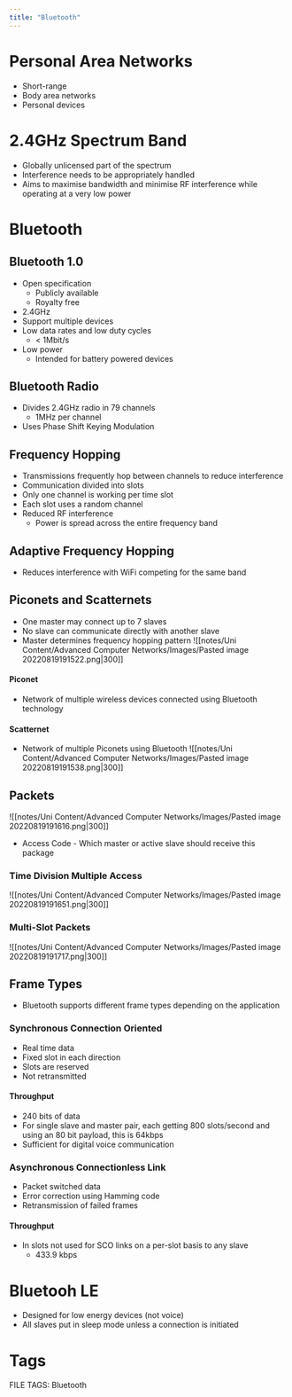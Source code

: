 ```yaml
---
title: "Bluetooth"
---
```


# **Personal Area Networks**  
- Short-range
- Body area networks
- Personal devices
# **2.4GHz Spectrum Band** 
- Globally unlicensed part of the spectrum
- Interference needs to be appropriately handled
- Aims to maximise bandwidth and minimise RF interference while operating at a very low power
# **Bluetooth**
## **Bluetooth 1.0**  
- Open specification
	- Publicly available
	- Royalty free
- 2.4GHz  
- Support multiple devices
- Low data rates and low duty cycles
	- < 1Mbit/s
- Low power
	- Intended for battery powered devices
## **Bluetooth Radio**
- Divides 2.4GHz radio in 79 channels
	- 1MHz per channel
- Uses Phase Shift Keying Modulation 
## **Frequency Hopping** 
- Transmissions frequently hop between channels to reduce interference
- Communication divided into slots
- Only one channel is working per time slot
- Each slot uses a random channel
- Reduced RF interference
	- Power is spread across the entire frequency band
## **Adaptive Frequency Hopping** 
- Reduces interference with WiFi competing for the same band
## **Piconets and Scatternets**  
- One master may connect up to 7 slaves
- No slave can communicate directly with another slave
- Master determines frequency hopping pattern
![[notes/Uni Content/Advanced Computer Networks/Images/Pasted image 20220819191522.png|300]]
#### Piconet  
- Network of multiple wireless devices connected using Bluetooth technology
#### Scatternet  
- Network of multiple Piconets using Bluetooth 
![[notes/Uni Content/Advanced Computer Networks/Images/Pasted image 20220819191538.png|300]]
## **Packets**
![[notes/Uni Content/Advanced Computer Networks/Images/Pasted image 20220819191616.png|300]]
- Access Code - Which master or active slave should receive this package 
### Time Division Multiple Access 
![[notes/Uni Content/Advanced Computer Networks/Images/Pasted image 20220819191651.png|300]]
### Multi-Slot Packets
![[notes/Uni Content/Advanced Computer Networks/Images/Pasted image 20220819191717.png|300]]
## **Frame Types**
- Bluetooth supports different frame types depending on the application
### Synchronous Connection Oriented
- Real time data
- Fixed slot in each direction
- Slots are reserved
- Not retransmitted
####  Throughput
- 240 bits of data
- For single slave and master pair, each getting 800 slots/second and using an 80 bit payload, this is 64kbps
- Sufficient for digital voice communication
### Asynchronous Connectionless Link
- Packet switched data
- Error correction using Hamming code
- Retransmission of failed frames
#### Throughput
- In slots not used for SCO links on a per-slot basis to any slave
	- 433.9 kbps
# **Bluetooh LE**  
- Designed for low energy devices (not voice)
- All slaves put in sleep mode unless a connection is initiated
# **Tags**
FILE TAGS: Bluetooth